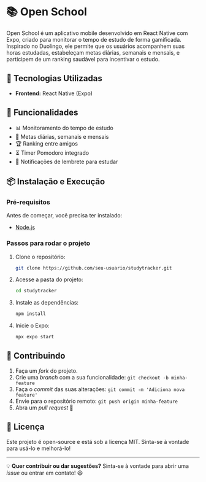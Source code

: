# 📚 Open School

Open School é um aplicativo mobile desenvolvido em React Native com Expo, criado para monitorar o tempo de estudo de forma gamificada. Inspirado no Duolingo, ele permite que os usuários acompanhem suas horas estudadas, estabeleçam metas diárias, semanais e mensais, e participem de um ranking saudável para incentivar o estudo.

## 🚀 Tecnologias Utilizadas

- **Frontend:** React Native (Expo)

## 🎯 Funcionalidades

- 📊 Monitoramento do tempo de estudo
- 🎯 Metas diárias, semanais e mensais
- 🏆 Ranking entre amigos
- ⏳ Timer Pomodoro integrado
- 🔔 Notificações de lembrete para estudar

## 📦 Instalação e Execução

### **Pré-requisitos**

Antes de começar, você precisa ter instalado:

- [Node.js](https://nodejs.org/)



### **Passos para rodar o projeto**

1. Clone o repositório:
   ```bash
   git clone https://github.com/seu-usuario/studytracker.git
   ```
2. Acesse a pasta do projeto:
   ```bash
   cd studytracker
   ```
3. Instale as dependências:
   ```bash
   npm install
   ```
4. Inicie o Expo:
   ```bash
   npx expo start
   ```

## 🤝 Contribuindo

1. Faça um *fork* do projeto.
2. Crie uma *branch* com a sua funcionalidade: `git checkout -b minha-feature`
3. Faça o *commit* das suas alterações: `git commit -m 'Adiciona nova feature'`
4. Envie para o repositório remoto: `git push origin minha-feature`
5. Abra um *pull request* 🚀

## 📜 Licença

Este projeto é open-source e está sob a licença MIT. Sinta-se à vontade para usá-lo e melhorá-lo!

---

💡 **Quer contribuir ou dar sugestões?** Sinta-se à vontade para abrir uma *issue* ou entrar em contato! 😃

